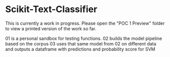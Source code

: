# Scikit-Text-Classifier
This is currently a work in progress. 
Please open the "POC 1 Preview" folder to view a printed version of the work so far.

01 is a personal sandbox for testing functions.
02 builds the model pipeline based on the corpus
03 uses that same model from 02 on different data and outputs a dataframe with predictions and probability score for SVM
